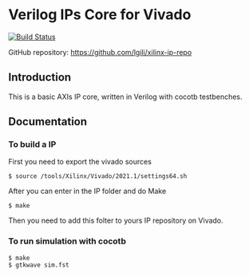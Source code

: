 # Verilog IPs Core for Vivado

[![Build Status](https://github.com/lgili/xilinx-ip-repo/workflows/ips%20Tests/badge.svg?branch=master)](https://github.com/lgili/xilinx-ip-repo/actions/)



GitHub repository: https://github.com/lgili/xilinx-ip-repo

## Introduction

This is a basic AXIs IP core, written in Verilog with cocotb
testbenches.

## Documentation

### To build a IP

 First you need to export the vivado sources
```console
$ source /tools/Xilinx/Vivado/2021.1/settings64.sh
```

After you can enter in the IP folder and do Make
```console
$ make
```
Then you need to add this folter to yours IP repository on Vivado.

### To run simulation with cocotb

```console
$ make
$ gtkwave sim.fst
```

<!---

### Source Files

    rtl/uart.v     : Wrapper for complete UART
    rtl/uart_rx.v  : UART receiver implementation
    rtl/uart_tx.v  : UART transmitter implementation

### AXI Stream Interface Example

two byte transfer with sink pause after each byte

              __    __    __    __    __    __    __    __    __
    clk    __/  \__/  \__/  \__/  \__/  \__/  \__/  \__/  \__/  \__
                    _____ _________________
    tdata  XXXXXXXXX_D0__X_D1______________XXXXXXXXXXXXXXXXXXXXXXXX
                    _______________________
    tvalid ________/                       \_______________________
           ______________             _____             ___________
    tready               \___________/     \___________/


## Testing

Running the included testbenches requires [cocotb](https://github.com/cocotb/cocotb), [cocotbext-axi](https://github.com/alexforencich/cocotbext-axi), and [Icarus Verilog](http://iverilog.icarus.com/).  The testbenches can be run with pytest directly (requires [cocotb-test](https://github.com/themperek/cocotb-test)), pytest via tox, or via cocotb makefiles.

-->
